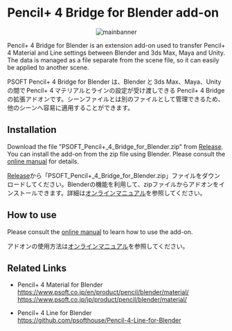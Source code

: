 # Pencil+ 4 Bridge for Blender add-on

<div align="center">
<img src="https://docs.psoft.co.jp/plb400wbridge/en/4.0.0/img/mainbanner.png" title="mainbanner">
</div>

Pencil+ 4 Bridge for Blender is an extension add-on used to transfer Pencil+ 4 Material and Line settings between Blender and 3ds Max, Maya and Unity. The data is managed as a file separate from the scene file, so it can easily be applied to another scene.

PSOFT Pencil+ 4 Bridge for Blender は、Blender と 3ds Max、Maya、Unity の間で Pencil+ 4 マテリアルとラインの設定が受け渡しできる Pencil+ 4 Bridge の拡張アドオンです。シーンファイルとは別のファイルとして管理できるため、他のシーンへ容易に適用することができます。


## Installation

Download the file "PSOFT_Pencil+_4_Bridge_for_Blender.zip" from [Release](../../releases/latest). You can install the add-on from the zip file using Blender. Please consult the [online manual](https://docs.psoft.co.jp/plb400wbridge/en/latest/page/install.html) for details.

[Release](../../releases/latest)から「PSOFT_Pencil+_4_Bridge_for_Blender.zip」ファイルをダウンロードしてください。Blenderの機能を利用して、zipファイルからアドオンをインストールできます。詳細は[オンラインマニュアル](https://docs.psoft.co.jp/plb400wbridge/jp/latest/page/install.html)を参照してください。


## How to use

Please consult the [online manual](https://docs.psoft.co.jp/plb400wbridge/en/latest/index.html) to learn how to use the add-on.

アドオンの使用方法は[オンラインマニュアル](https://docs.psoft.co.jp/plb400wbridge/jp/latest/index.html)を参照してください。


## Related Links

- Pencil+ 4 Material for Blender  
https://www.psoft.co.jp/en/product/pencil/blender/material/  
https://www.psoft.co.jp/jp/product/pencil/blender/material/


- Pencil+ 4 Line for Blender  
https://github.com/psofthouse/Pencil-4-Line-for-Blender
